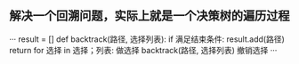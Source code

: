 ## 解决一个回溯问题，实际上就是一个决策树的遍历过程
···
    result = []
    def backtrack(路径, 选择列表):
        if 满足结束条件:
            result.add(路径)
            return
        for 选择 in 选择；列表:
            做选择
            backtrack(路径, 选择列表)
            撤销选择
···
